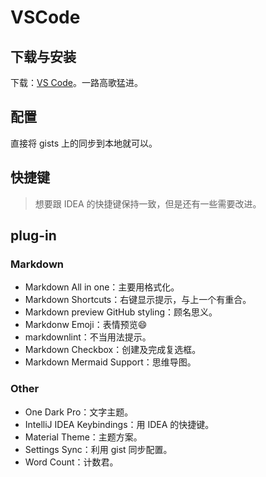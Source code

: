 # VSCode

## 下载与安装

下载：[VS Code](https://code.visualstudio.com/)。一路高歌猛进。

## 配置

直接将 gists 上的同步到本地就可以。

## 快捷键

> 想要跟 IDEA 的快捷键保持一致，但是还有一些需要改进。

## plug-in

### Markdown

- Markdown All in one：主要用格式化。
- Markdown Shortcuts：右键显示提示，与上一个有重合。
- Markdown preview GitHub styling：顾名思义。
- Markdonw Emoji：表情预览:smile:
- markdownlint：不当用法提示。
- Markdown Checkbox：创建及完成复选框。
- Markdown Mermaid Support：思维导图。

### Other

- One Dark Pro：文字主题。
- IntelliJ IDEA Keybindings：用 IDEA 的快捷键。
- Material Theme：主题方案。
- Settings Sync：利用 gist 同步配置。
- Word Count：计数君。